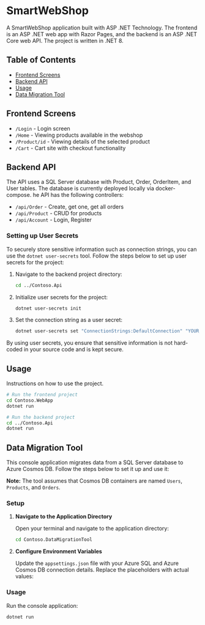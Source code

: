 # SmartWebShop

A SmartWebShop application built with ASP .NET Technology. The frontend is an ASP .NET web app with Razor Pages, and the backend is an ASP .NET Core web API. The project is written in .NET 8.

## Table of Contents


- [Frontend Screens](#frontend-screens)
- [Backend API](#backend-api)
- [Usage](#usage)
- [Data Migration Tool](#data-migration-tool)


## Frontend Screens

- `/Login` - Login screen
- `/Home` - Viewing products available in the webshop
- `/Product/id` - Viewing details of the selected product
- `/Cart` - Cart site with checkout functionality

## Backend API

The API uses a SQL Server database with Product, Order, OrderItem, and User tables. The database is currently deployed locally via docker-compose.
he API has the following controllers:

- `/api/Order` - Create, get one, get all orders
- `/api/Product` - CRUD for products
- `/api/Account` - Login, Register

### Setting up User Secrets

To securely store sensitive information such as connection strings, you can use the `dotnet user-secrets` tool. Follow the steps below to set up user secrets for the project:

1. Navigate to the backend project directory:

    ```bash
    cd ../Contoso.Api
    ```

2. Initialize user secrets for the project:

    ```bash
    dotnet user-secrets init
    ```

3. Set the connection string as a user secret:

    ```bash
    dotnet user-secrets set "ConnectionStrings:DefaultConnection" "YOUR_CONNECTION_STRING_FOR_SQL_SERVER"
    ```

By using user secrets, you ensure that sensitive information is not hard-coded in your source code and is kept secure.

## Usage

Instructions on how to use the project.

```bash
# Run the frontend project
cd Contoso.WebApp
dotnet run

# Run the backend project
cd ../Contoso.Api
dotnet run
```

## Data Migration Tool

This console application migrates data from a SQL Server database to Azure Cosmos DB. Follow the steps below to set it up and use it:

**Note:** The tool assumes that Cosmos DB containers are named `Users`, `Products`, and `Orders`.

### Setup

1. **Navigate to the Application Directory**

    Open your terminal and navigate to the application directory:

    ```bash
    cd Contoso.DataMigrationTool
    ```

2. **Configure Environment Variables**

    Update the `appsettings.json` file with your Azure SQL and Azure Cosmos DB connection details. Replace the placeholders with actual values:

### Usage

Run the console application:

```bash
dotnet run
```



